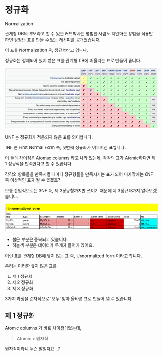 # 정규화

Normalization

관계형 DB의 부모라고 할 수 있는 커드박사는 평범한 사람도 제안하는 방법을 적용만 하면 엄청난 표를 만들 수 있는 레시피를 공개했습니다. 

이 표를 Normalization 즉, 정규화라고 합니다. 

정규화는 정제되어 있지 않은 표를 관계형 DB에 어울리는 표로 만들어 줍니다. 

![](.gitbook/assets/image%20%283%29.png)

UNF 는 정규화가 적용되지 않은 표를 의미합니다. 

1NF 는 First Normal Form 즉, 첫번째 정규화가 이루어진 표입니다. 

이 둘의 차이점은 Atomuc columns 라고 나와 있는데, 각각의 표가 Atomic하다면 제 1 정규식을 만족한다고 할 수 있습니다. 

각각의 항목들을 만족시킬 때마다 정규형들을 만족시키는 표가 되어 마지막에는 6NF 즉 이상적인 표가 될 수 있겠죠? 

보통 산업적으로는 3NF 즉, 제 3정규형까지만 쓰이기 때문에 제 3정규화까지 알아보겠습니다.

![](.gitbook/assets/image%20%2822%29.png)

* 붉은 부분은 중복되고 있습니다.
* 하늘색 부분은 데이터가 두개가 들어가 있어요.

이런 표를 관계형 DB에 맞지 않는 표 즉, Unnormalized form 이라고 합니다. 

우리는 이러한 좋지 않은 표를 

1. 제 1 정규화
2. 제 2 정규화
3. 제 3 정규화

3가지 과정을 순차적으로 '모두' 밟아 올바른 표로 만들어 낼 수 있습니다. 

## 제 1 정규화

Atomic columns 가 바로 차이점이었는데, 

> Atomic = 원자적

원자적이라니 무슨 말일까요...?



